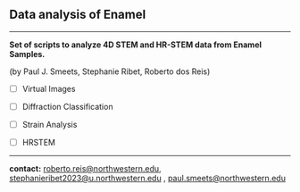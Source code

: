 ## Data analysis of Enamel

---

**Set of scripts to analyze 4D STEM and HR-STEM data from Enamel Samples.**

(by Paul J. Smeets, Stephanie Ribet, Roberto dos Reis)

- [ ] Virtual Images

- [ ] Diffraction Classification

- [ ] Strain Analysis

- [ ] HRSTEM

---
<b>contact:</b> roberto.reis@northwestern.edu, stephanieribet2023@u.northwestern.edu , paul.smeets@northwestern.edu





